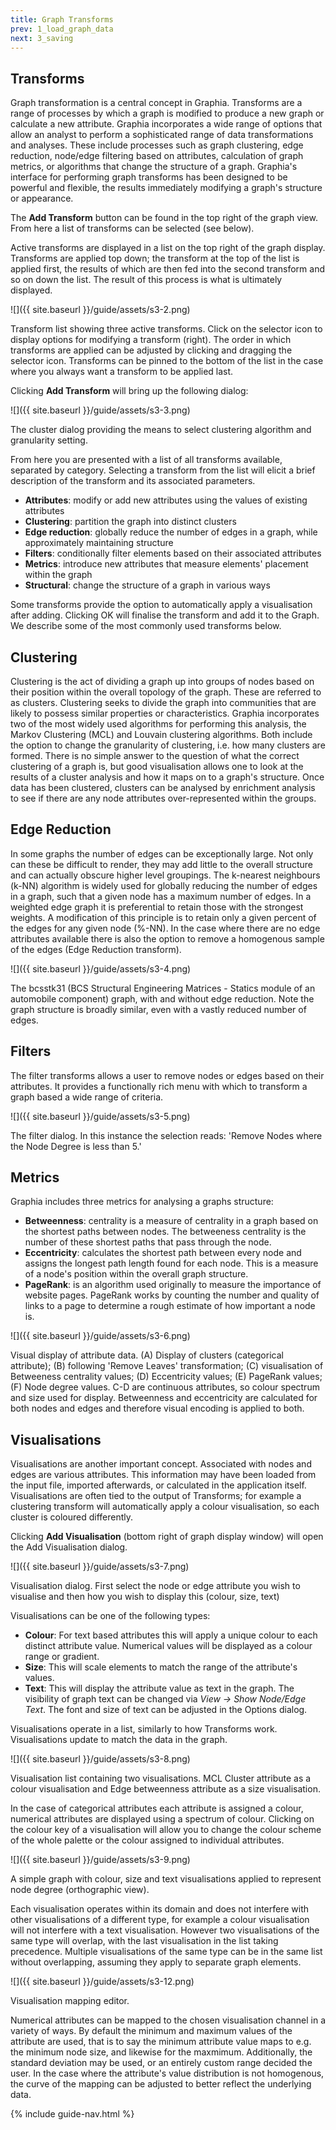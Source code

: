 ```yaml
---
title: Graph Transforms
prev: 1_load_graph_data
next: 3_saving
---
```


## Transforms

Graph transformation is a central concept in Graphia. Transforms are a range of processes by which a graph is modified to produce a new graph or calculate a new attribute. Graphia incorporates a wide range of options that allow an analyst to perform a sophisticated range of data transformations and analyses. These include processes such as graph clustering, edge reduction, node/edge filtering based on attributes, calculation of graph metrics, or algorithms that change the structure of a graph. Graphia's interface for performing graph transforms has been designed to be powerful and flexible, the results immediately modifying a graph's structure or appearance.

The **Add Transform** button can be found in the top right of the graph view. From here a list of transforms can be selected (see below).

Active transforms are displayed in a list on the top right of the graph display. Transforms are applied top down; the transform at the top of the list is applied first, the results of which are then fed into the second transform and so on down the list. The result of this process is what is ultimately displayed.

![]({{ site.baseurl }}/guide/assets/s3-2.png)
<div class="caption">Transform list showing three active transforms. Click on the selector icon to display options for modifying a transform (right). The order in which transforms are applied can be adjusted by clicking and dragging the selector icon. Transforms can be pinned to the bottom of the list in the case where you always want a transform to be applied last.</div>

Clicking **Add Transform** will bring up the following dialog:

![]({{ site.baseurl }}/guide/assets/s3-3.png)
<div class="caption">The cluster dialog providing the means to select clustering algorithm and granularity setting.</div>

From here you are presented with a list of all transforms available, separated by category. Selecting a transform from the list will elicit a brief description of the transform and its associated parameters.

- **Attributes**: modify or add new attributes using the values of existing attributes
- **Clustering**: partition the graph into distinct clusters
- **Edge reduction**: globally reduce the number of edges in a graph, while approximately maintaining structure
- **Filters**: conditionally filter elements based on their associated attributes
- **Metrics**: introduce new attributes that measure elements' placement within the graph
- **Structural**: change the structure of a graph in various ways

Some transforms provide the option to automatically apply a visualisation after adding. Clicking OK will finalise the transform and add it to the Graph. We describe some of the most commonly used transforms below. 

## Clustering

Clustering is the act of dividing a graph up into groups of nodes based on their position within the overall topology of the graph. These are referred to as clusters. Clustering seeks to divide the graph into communities that are likely to possess similar properties or characteristics. Graphia incorporates two of the most widely used algorithms for performing this analysis, the Markov Clustering (MCL) and Louvain clustering algorithms. Both include the option to change the granularity of clustering, i.e. how many clusters are formed. There is no simple answer to the question of what the correct clustering of a graph is, but good visualisation allows one to look at the results of a cluster analysis and how it maps on to a graph's structure. Once data has been clustered, clusters can be analysed by enrichment analysis to see if there are any node attributes over-represented within the groups. 

## Edge Reduction

In some graphs the number of edges can be exceptionally large. Not only can these be difficult to render, they may add little to the overall structure and can actually obscure higher level groupings. The k-nearest neighbours (k-NN) algorithm is widely used for globally reducing the number of edges in a graph, such that a given node has a maximum number of edges. In a weighted edge graph it is preferential to retain those with the strongest weights. A modification of this principle is to retain only a given percent of the edges for any given node (%-NN). In the case where there are no edge attributes available there is also the option to remove a homogenous sample of the edges (Edge Reduction transform).

![]({{ site.baseurl }}/guide/assets/s3-4.png)
<div class="caption">The bcsstk31 (BCS Structural Engineering Matrices - Statics module of an automobile component) graph, with and without edge reduction. Note the graph structure is broadly similar, even with a vastly reduced number of edges.</div>

## Filters

The filter transforms allows a user to remove nodes or edges based on their attributes. It provides a functionally rich menu with which to transform a graph based a wide range of criteria.

![]({{ site.baseurl }}/guide/assets/s3-5.png)
<div class="caption">The filter dialog. In this instance the selection reads: 'Remove Nodes where the Node Degree is less than 5.'</div>

## Metrics
Graphia includes three metrics for analysing a graphs structure:
- **Betweenness**: centrality is a measure of centrality in a graph based on the shortest paths between nodes. The betweeness centrality is the number of these shortest paths that pass through the node.
- **Eccentricity**: calculates the shortest path between every node and assigns the longest path length found for each node. This is a measure of a node's position within the overall graph structure. 
- **PageRank**: is an algorithm used originally to measure the importance of website pages. PageRank works by counting the number and quality of links to a page to determine a rough estimate of how important a node is.

![]({{ site.baseurl }}/guide/assets/s3-6.png)
<div class="caption">Visual display of attribute data. (A) Display of clusters (categorical attribute); (B) following 'Remove Leaves' transformation; (C) visualisation of Betweeness centrality values; (D) Eccentricity values; (E) PageRank values; (F) Node degree values. C-D are continuous attributes, so colour spectrum and size used for display. Betweenness and eccentricity are calculated for both nodes and edges and therefore visual encoding is applied to both.</div>

## Visualisations

Visualisations are another important concept. Associated with nodes and edges are various attributes. This information may have been loaded from the input file, imported afterwards, or calculated in the application itself. Visualisations are often tied to the output of Transforms; for example a clustering transform will automatically apply a colour visualisation, so each cluster is coloured differently.

Clicking **Add Visualisation** (bottom right of graph display window) will open the Add Visualisation dialog.

![]({{ site.baseurl }}/guide/assets/s3-7.png)
<div class="caption">Visualisation dialog. First select the node or edge attribute you wish to visualise and then how you wish to display this (colour, size, text)</div>

Visualisations can be one of the following types:

- **Colour**: For text based attributes this will apply a unique colour to each distinct attribute value. Numerical values will be displayed as a colour range or gradient.
- **Size**: This will scale elements to match the range of the attribute's values.
- **Text**: This will display the attribute value as text in the graph. The visibility of graph text can be changed via *View → Show Node/Edge Text*. The font and size of text can be adjusted in the Options dialog.

Visualisations operate in a list, similarly to how Transforms work. Visualisations update to match the data in the graph.

![]({{ site.baseurl }}/guide/assets/s3-8.png)
<div class="caption">Visualisation list containing two visualisations. MCL Cluster attribute as a colour visualisation and Edge betweenness attribute as a size visualisation.</div>

In the case of categorical attributes each attribute is assigned a colour, numerical attributes are displayed using a spectrum of colour. Clicking on the colour key of a visualisation will allow you to change the colour scheme of the whole palette or the colour assigned to individual attributes.

![]({{ site.baseurl }}/guide/assets/s3-9.png)
<div class="caption">A simple graph with colour, size and text visualisations applied to represent node degree (orthographic view).</div>

Each visualisation operates within its domain and does not interfere with other visualisations of a different type, for example a colour visualisation will not interfere with a text visualisation. However two visualisations of the same type will overlap, with the last visualisation in the list taking precedence. Multiple visualisations of the same type can be in the same list without overlapping, assuming they apply to separate graph elements.

![]({{ site.baseurl }}/guide/assets/s3-12.png)
<div class="caption">Visualisation mapping editor.</div>

Numerical attributes can be mapped to the chosen visualisation channel in a variety of ways. By default the minimum and maximum values of the attribute are used, that is to say the minimum attribute value maps to e.g. the minimum node size, and likewise for the maxmimum. Additionally, the standard deviation may be used, or an entirely custom range decided the user. In the case where the attribute's value distribution is not homogenous, the curve of the mapping can be adjusted to better reflect the underlying data.

{% include guide-nav.html %}
